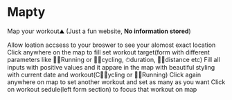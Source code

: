 # Mapty
Map your workout⛰ (Just a fun website, **No information stored**)

Allow loation accsess to your broswer to see your alomost exact location
Click anywhere on the map to fill set workout target(form with different parameters like 🏃‍♂️Running or 🚴‍♀️cycling, ⏱duration, 🦶🏼distance etc)
Fill all inputs with positive values and it appare in the map with beautiful styling with current date and workout(C🚴‍♀️ycling or 🏃‍♂️Running)
Click again anywhere on map to set another workout and set as many as you want
Click on workout sedule(left form section) to focus that workout on map



